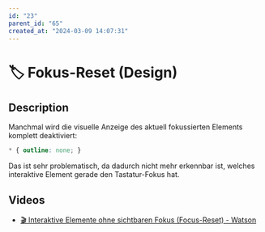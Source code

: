 ```yaml
---
id: "23"
parent_id: "65"
created_at: "2024-03-09 14:07:31"
---
```


# 🏷️ Fokus-Reset (Design)

## Description

Manchmal wird die visuelle Anzeige des aktuell fokussierten Elements komplett deaktiviert:

```css
* { outline: none; }
```

Das ist sehr problematisch, da dadurch nicht mehr erkennbar ist, welches interaktive Element gerade den Tastatur-Fokus hat.

## Videos

- [🎬 Interaktive Elemente ohne sichtbaren Fokus (Focus-Reset) - Watson](/en/videos/interaktive-elemente-ohne-sichtbaren-fokus-focus-reset-watson)